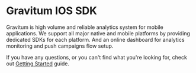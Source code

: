 # Gravitum IOS SDK #

Gravitum is high volume and reliable analytics system for mobile applications. We support all major native and mobile platforms by providing dedicated SDKs for each platform. And an online dashboard for analytics monitoring and push campaigns flow setup.

If you have any questions, or you can't find what you're looking for, check out [Getting Started](https://github.com/GravitumLabs/gravitum-ios-sdk/wiki/Getting-Started) guide.
